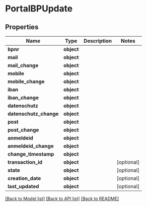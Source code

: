 # PortalBPUpdate

## Properties
Name | Type | Description | Notes
------------ | ------------- | ------------- | -------------
**bpnr** | **object** |  | 
**mail** | **object** |  | 
**mail_change** | **object** |  | 
**mobile** | **object** |  | 
**mobile_change** | **object** |  | 
**iban** | **object** |  | 
**iban_change** | **object** |  | 
**datenschutz** | **object** |  | 
**datenschutz_change** | **object** |  | 
**post** | **object** |  | 
**post_change** | **object** |  | 
**anmeldeid** | **object** |  | 
**anmeldeid_change** | **object** |  | 
**change_timestamp** | **object** |  | 
**transaction_id** | **object** |  | [optional] 
**state** | **object** |  | [optional] 
**creation_date** | **object** |  | [optional] 
**last_updated** | **object** |  | [optional] 

[[Back to Model list]](../README.md#documentation-for-models) [[Back to API list]](../README.md#documentation-for-api-endpoints) [[Back to README]](../README.md)

